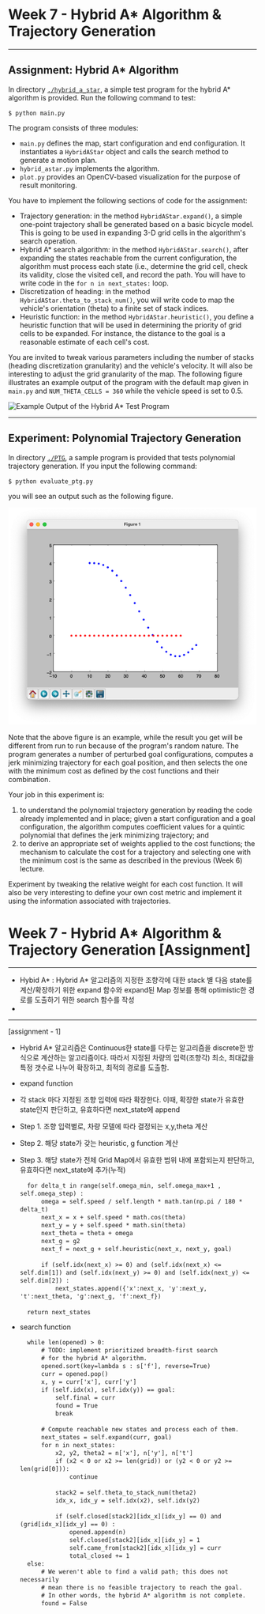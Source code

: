 # Week 7 - Hybrid A* Algorithm & Trajectory Generation

---

[//]: # (Image References)
[has-example]: ./hybrid_a_star/has_example.png
[ptg-example]: ./PTG/ptg_example.png

## Assignment: Hybrid A* Algorithm

In directory [`./hybrid_a_star`](./hybrid_a_star), a simple test program for the hybrid A* algorithm is provided. Run the following command to test:

```
$ python main.py
```

The program consists of three modules:

* `main.py` defines the map, start configuration and end configuration. It instantiates a `HybridAStar` object and calls the search method to generate a motion plan.
* `hybrid_astar.py` implements the algorithm.
* `plot.py` provides an OpenCV-based visualization for the purpose of result monitoring.

You have to implement the following sections of code for the assignment:

* Trajectory generation: in the method `HybridAStar.expand()`, a simple one-point trajectory shall be generated based on a basic bicycle model. This is going to be used in expanding 3-D grid cells in the algorithm's search operation.
* Hybrid A* search algorithm: in the method `HybridAStar.search()`, after expanding the states reachable from the current configuration, the algorithm must process each state (i.e., determine the grid cell, check its validity, close the visited cell, and record the path. You will have to write code in the `for n in next_states:` loop.
* Discretization of heading: in the method `HybridAStar.theta_to_stack_num()`, you will write code to map the vehicle's orientation (theta) to a finite set of stack indices.
* Heuristic function: in the method `HybridAStar.heuristic()`, you define a heuristic function that will be used in determining the priority of grid cells to be expanded. For instance, the distance to the goal is a reasonable estimate of each cell's cost.

You are invited to tweak various parameters including the number of stacks (heading discretization granularity) and the vehicle's velocity. It will also be interesting to adjust the grid granularity of the map. The following figure illustrates an example output of the program with the default map given in `main.py` and `NUM_THETA_CELLS = 360` while the vehicle speed is set to 0.5.

![Example Output of the Hybrid A* Test Program][has-example]

---

## Experiment: Polynomial Trajectory Generation

In directory [`./PTG`](./PTG), a sample program is provided that tests polynomial trajectory generation. If you input the following command:

```
$ python evaluate_ptg.py
```

you will see an output such as the following figure.

![Example Output of the Polynomial Trajectory Generator][ptg-example]

Note that the above figure is an example, while the result you get will be different from run to run because of the program's random nature. The program generates a number of perturbed goal configurations, computes a jerk minimizing trajectory for each goal position, and then selects the one with the minimum cost as defined by the cost functions and their combination.

Your job in this experiment is:

1. to understand the polynomial trajectory generation by reading the code already implemented and in place; given a start configuration and a goal configuration, the algorithm computes coefficient values for a quintic polynomial that defines the jerk minimizing trajectory; and
2. to derive an appropriate set of weights applied to the cost functions; the mechanism to calculate the cost for a trajectory and selecting one with the minimum cost is the same as described in the previous (Week 6) lecture.

Experiment by tweaking the relative weight for each cost function. It will also be very interesting to define your own cost metric and implement it using the information associated with trajectories.


# Week 7 - Hybrid A* Algorithm & Trajectory Generation [Assignment]

---

* Hybid A* : Hybrid A* 알고리즘의 지정한 조향각에 대한 stack 별 다음 state를 계산/확장하기 위한 expand 함수와 expand된 Map 정보를 통해 optimistic한 경로를 도출하기 위한 search 함수를 작성
* 

---

[assignment - 1]

- Hybrid A* 알고리즘은 Continuous한 state를 다루는 알고리즘을 discrete한 방식으로 계산하는 알고리즘이다. 따라서 지정된 차량의 입력(조향각) 최소, 최대값을 특정 갯수로 나누어 확장하고, 최적의 경로를 도출함.
 
- expand function
- 각 stack 마다 지정된 조향 입력에 따라 확장한다. 이때, 확장한 state가 유효한 state인지 판단하고, 유효하다면 next_state에 append
- Step 1. 조향 입력별로, 차량 모델에 따라 결정되는 x,y,theta 계산
- Step 2. 해당 state가 갖는 heuristic, g function 계산
- Step 3. 해당 state가 전체 Grid Map에서 유효한 범위 내에 포함되는지 판단하고, 유효하다면 next_state에 추가(누적)


        for delta_t in range(self.omega_min, self.omega_max+1 , self.omega_step) :
            omega = self.speed / self.length * math.tan(np.pi / 180 * delta_t)
            next_x = x + self.speed * math.cos(theta)
            next_y = y + self.speed * math.sin(theta)
            next_theta = theta + omega
            next_g = g2
            next_f = next_g + self.heuristic(next_x, next_y, goal)

            if (self.idx(next_x) >= 0) and (self.idx(next_x) <= self.dim[1]) and (self.idx(next_y) >= 0) and (self.idx(next_y) <= self.dim[2]) :
                next_states.append({'x':next_x, 'y':next_y, 't':next_theta, 'g':next_g, 'f':next_f})

        return next_states
        
        
- search function
        
        
        while len(opened) > 0:
            # TODO: implement prioritized breadth-first search
            # for the hybrid A* algorithm.
            opened.sort(key=lambda s : s['f'], reverse=True)
            curr = opened.pop()
            x, y = curr['x'], curr['y']
            if (self.idx(x), self.idx(y)) == goal:
                self.final = curr
                found = True
                break

            # Compute reachable new states and process each of them.
            next_states = self.expand(curr, goal)
            for n in next_states:
                x2, y2, theta2 = n['x'], n['y'], n['t']
                if (x2 < 0 or x2 >= len(grid)) or (y2 < 0 or y2 >= len(grid[0])):    
                    continue

                stack2 = self.theta_to_stack_num(theta2)
                idx_x, idx_y = self.idx(x2), self.idx(y2)

                if (self.closed[stack2][idx_x][idx_y] == 0) and (grid[idx_x][idx_y] == 0) :
                    opened.append(n)
                    self.closed[stack2][idx_x][idx_y] = 1
                    self.came_from[stack2][idx_x][idx_y] = curr
                    total_closed += 1
        else:
            # We weren't able to find a valid path; this does not necessarily
            # mean there is no feasible trajectory to reach the goal.
            # In other words, the hybrid A* algorithm is not complete.
            found = False

